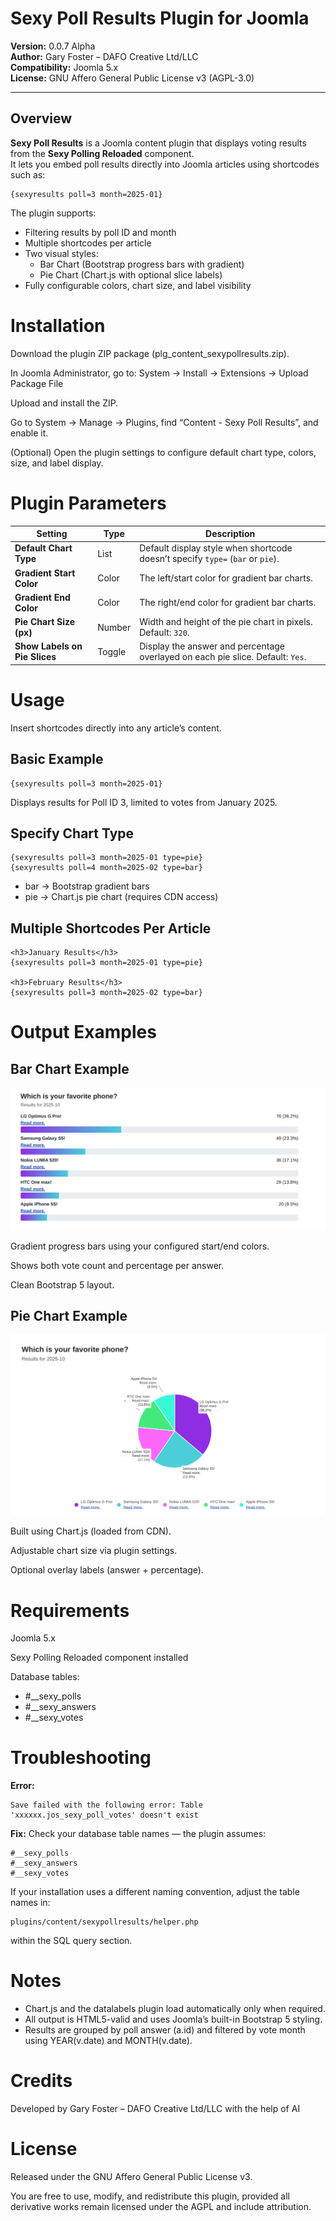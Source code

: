 # Sexy Poll Results Plugin for Joomla

**Version:** 0.0.7 Alpha  
**Author:** Gary Foster – DAFO Creative Ltd/LLC  
**Compatibility:** Joomla 5.x  
**License:** GNU Affero General Public License v3 (AGPL-3.0)  

---

## Overview

**Sexy Poll Results** is a Joomla content plugin that displays voting results from the **Sexy Polling Reloaded** component.  
It lets you embed poll results directly into Joomla articles using shortcodes such as:

```text
{sexyresults poll=3 month=2025-01}
```

The plugin supports:

- Filtering results by poll ID and month
- Multiple shortcodes per article
- Two visual styles:
	- Bar Chart (Bootstrap progress bars with gradient)
	- Pie Chart (Chart.js with optional slice labels)
- Fully configurable colors, chart size, and label visibility

# Installation

Download the plugin ZIP package (plg_content_sexypollresults.zip).

In Joomla Administrator, go to:
System → Install → Extensions → Upload Package File

Upload and install the ZIP.

Go to System → Manage → Plugins, find
“Content - Sexy Poll Results”, and enable it.

(Optional) Open the plugin settings to configure default chart type, colors, size, and label display.

# Plugin Parameters

| Setting                       | Type   | Description                                                                    |
| ----------------------------- | ------ | ------------------------------------------------------------------------------ |
| **Default Chart Type**        | List   | Default display style when shortcode doesn’t specify `type=` (`bar` or `pie`). |
| **Gradient Start Color**      | Color  | The left/start color for gradient bar charts.                                  |
| **Gradient End Color**        | Color  | The right/end color for gradient bar charts.                                   |
| **Pie Chart Size (px)**       | Number | Width and height of the pie chart in pixels. Default: `320`.                   |
| **Show Labels on Pie Slices** | Toggle | Display the answer and percentage overlayed on each pie slice. Default: `Yes`. |

# Usage

Insert shortcodes directly into any article’s content.

## Basic Example

```text
{sexyresults poll=3 month=2025-01}
```

Displays results for Poll ID 3, limited to votes from January 2025.

## Specify Chart Type

```text
{sexyresults poll=3 month=2025-01 type=pie}
{sexyresults poll=4 month=2025-02 type=bar}
```

* bar → Bootstrap gradient bars
* pie → Chart.js pie chart (requires CDN access)

## Multiple Shortcodes Per Article

```text
<h3>January Results</h3>
{sexyresults poll=3 month=2025-01 type=pie}

<h3>February Results</h3>
{sexyresults poll=3 month=2025-02 type=bar}
```

# Output Examples
## Bar Chart Example

![Bar Chart Example](src/SexyPollResultsBarExample.png)

Gradient progress bars using your configured start/end colors.

Shows both vote count and percentage per answer.

Clean Bootstrap 5 layout.

## Pie Chart Example

![Pie Chart Example](src/SexyPollResultsPieExample.png)

Built using Chart.js (loaded from CDN).

Adjustable chart size via plugin settings.

Optional overlay labels (answer + percentage).

# Requirements

Joomla 5.x

Sexy Polling Reloaded component installed

Database tables:

* #__sexy_polls
* #__sexy_answers
* #__sexy_votes

# Troubleshooting

**Error:**

```text
Save failed with the following error: Table 'xxxxxx.jos_sexy_poll_votes' doesn't exist

```
**Fix:** Check your database table names — the plugin assumes:

```text
#__sexy_polls
#__sexy_answers
#__sexy_votes
```

If your installation uses a different naming convention, adjust the table names in:


```text
plugins/content/sexypollresults/helper.php

```
within the SQL query section.

# Notes

* Chart.js and the datalabels plugin load automatically only when required.
* All output is HTML5-valid and uses Joomla’s built-in Bootstrap 5 styling.
* Results are grouped by poll answer (a.id) and filtered by vote month using YEAR(v.date) and MONTH(v.date).

# Credits

Developed by Gary Foster – DAFO Creative Ltd/LLC with the help of AI

# License

Released under the GNU Affero General Public License v3.

You are free to use, modify, and redistribute this plugin, provided all derivative works remain licensed under the AGPL and include attribution.
